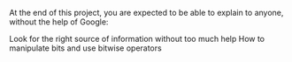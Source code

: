 At the end of this project, you are expected to be able to explain to anyone, without the help of Google:

Look for the right source of information without too much help
How to manipulate bits and use bitwise operators
